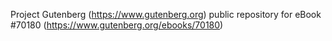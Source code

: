 Project Gutenberg (https://www.gutenberg.org) public repository for
eBook #70180 (https://www.gutenberg.org/ebooks/70180)
